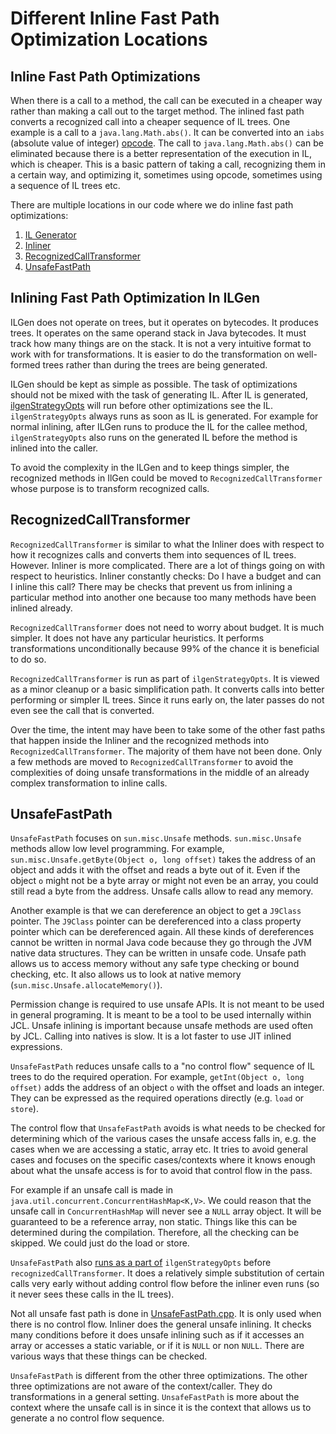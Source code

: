 <!--
Copyright (c) 2021, 2021 IBM Corp. and others

This program and the accompanying materials are made available under
the terms of the Eclipse Public License 2.0 which accompanies this
distribution and is available at https://www.eclipse.org/legal/epl-2.0/
or the Apache License, Version 2.0 which accompanies this distribution and
is available at https://www.apache.org/licenses/LICENSE-2.0.

This Source Code may also be made available under the following
Secondary Licenses when the conditions for such availability set
forth in the Eclipse Public License, v. 2.0 are satisfied: GNU
General Public License, version 2 with the GNU Classpath
Exception [1] and GNU General Public License, version 2 with the
OpenJDK Assembly Exception [2].

[1] https://www.gnu.org/software/classpath/license.html
[2] http://openjdk.java.net/legal/assembly-exception.html

SPDX-License-Identifier: EPL-2.0 OR Apache-2.0 OR GPL-2.0 WITH Classpath-exception-2.0 OR LicenseRef-GPL-2.0 WITH Assembly-exception
-->

# Different Inline Fast Path Optimization Locations

## Inline Fast Path Optimizations

When there is a call to a method, the call can be executed in a cheaper way rather than making a call out to the target
method. The inlined fast path converts a recognized call into a cheaper sequence of IL trees. One example is a call to a
`java.lang.Math.abs()`. It can be converted into an `iabs` (absolute value of integer) [opcode](https://github.com/eclipse/omr/blob/e3a15a993c8aba80582aa1d6f3071e122acbd4c4/compiler/il/OMROpcodes.enum#L1911). The call to `java.lang.Math.abs()` can be eliminated because there is a better
representation of the execution in IL, which is cheaper. This is a basic pattern of taking a call, recognizing them
in a certain way, and optimizing it, sometimes using opcode, sometimes using a sequence of IL trees etc.


There are multiple locations in our code where we do inline fast path optimizations:

1. [IL Generator](https://github.com/eclipse-openj9/openj9/tree/master/runtime/compiler/ilgen)
2. [Inliner](https://github.com/eclipse/omr/blob/master/compiler/optimizer/Inliner.cpp)
3. [RecognizedCallTransformer](https://github.com/eclipse/omr/blob/master/compiler/optimizer/OMRRecognizedCallTransformer.cpp)
4. [UnsafeFastPath](https://github.com/eclipse-openj9/openj9/blob/master/runtime/compiler/optimizer/UnsafeFastPath.cpp)

## Inlining Fast Path Optimization In ILGen

ILGen does not operate on trees, but it operates on bytecodes. It produces trees. It operates on the same operand stack
in Java bytecodes. It must track how many things are on the stack. It is not a very intuitive format to work with for
transformations. It is easier to do the transformation on well-formed trees rather than during the trees are being generated.

ILGen should be kept as simple as possible. The task of optimizations should not be mixed with the task of generating IL.
After IL is generated, [ilgenStrategyOpts](https://github.com/eclipse/omr/blob/e3a15a993c8aba80582aa1d6f3071e122acbd4c4/compiler/optimizer/OMROptimizer.cpp#L535-L544) will run before other optimizations see the IL.
`ilgenStrategyOpts` always runs as soon as IL is generated. For example for normal inlining, after ILGen runs to produce the IL
for the callee method, `ilgenStrategyOpts` also runs on the generated IL before the method is inlined into the caller.

To avoid the complexity in the ILGen and to keep things simpler, the recognized methods in IlGen could be moved to
`RecognizedCallTransformer` whose purpose is to transform recognized calls.

## RecognizedCallTransformer

`RecognizedCallTransformer` is similar to what the Inliner does with respect to how it recognizes calls and converts them
into sequences of IL trees. However. Inliner is more complicated. There are a lot of things going on with respect to heuristics.
Inliner constantly checks: Do I have a budget and can I inline this call? There may be checks that prevent us from inlining
a particular method into another one because too many methods have been inlined already.

`RecognizedCallTransformer` does not need to worry about budget. It is much simpler. It does not have any particular heuristics.
It performs transformations unconditionally because 99% of the chance it is beneficial to do so.

`RecognizedCallTransformer` is run as part of `ilgenStrategyOpts`. It is viewed as a minor cleanup or a basic simplification path.
It converts calls into better performing or simpler IL trees. Since it runs early on, the later passes do not even see the
call that is converted.

Over the time, the intent may have been to take some of the other fast paths that happen inside the Inliner and the
recognized methods into `RecognizedCallTransformer`. The majority of them have not been done. Only a few methods are moved
to `RecognizedCallTransformer` to avoid the complexities of doing unsafe transformations in the middle of an already
complex transformation to inline calls.

## UnsafeFastPath

`UnsafeFastPath` focuses on `sun.misc.Unsafe` methods. `sun.misc.Unsafe` methods allow low level programming. For example,
`sun.misc.Unsafe.getByte(Object o, long offset)` takes the address of an object and adds it with the offset and reads a
byte out of it. Even if the object `o` might not be a byte array or might not even be an array, you could still read a
byte from the address. Unsafe calls allow to read any memory.

Another example is that we can dereference an object to get a `J9Class` pointer. The `J9Class` pointer can be dereferenced
into a class property pointer which can be dereferenced again. All these kinds of dereferences cannot be written in normal
Java code because they go through the JVM native data structures. They can be written in unsafe code. Unsafe path allows
us to access memory without any safe type checking or bound checking, etc. It also allows us to look at native memory
(`sun.misc.Unsafe.allocateMemory()`).

Permission change is required to use unsafe APIs. It is not meant to be used in general programing. It is meant to be a
tool to be used internally within JCL. Unsafe inlining is important because unsafe methods are used often by JCL. Calling
into natives is slow. It is a lot faster to use JIT inlined expressions.

`UnsafeFastPath` reduces unsafe calls to a "no control flow" sequence of IL trees to do the required operation. For example,
`getInt(Object o, long offset)` adds the address of an object `o` with the offset and loads an integer. They can be expressed
as the required operations directly (e.g. `load` or `store`).

The control flow that `UnsafeFastPath` avoids is what needs to be checked for determining which of the various cases the
unsafe access falls in, e.g. the cases when we are accessing a static, array etc. It tries to avoid general cases and
focuses on the specific cases/contexts where it knows enough about what the unsafe access is for to avoid that control flow
in the pass.

For example if an unsafe call is made in `java.util.concurrent.ConcurrentHashMap<K,V>`.  We could reason that the unsafe
call in `ConcurrentHashMap` will never see a `NULL` array object. It will be guaranteed to be a reference array, non static.
Things like this can be determined during the compilation. Therefore, all the checking can be skipped. We could just do
the load or store.

`UnsafeFastPath` also [runs as a part of](https://github.com/eclipse/omr/blob/e3a15a993c8aba80582aa1d6f3071e122acbd4c4/compiler/optimizer/OMROptimizer.cpp#L543) `ilgenStrategyOpts` before `recognizedCallTransformer`.
It does a relatively simple substitution of certain calls very early without adding control flow before the inliner even
runs (so it never sees these calls in the IL trees).

Not all unsafe fast path is done in [UnsafeFastPath.cpp](https://github.com/eclipse-openj9/openj9/blob/master/runtime/compiler/optimizer/UnsafeFastPath.cpp). It is only used when there is no control flow. Inliner does the general unsafe inlining.
It checks many conditions before it does unsafe inlining such as if it accesses an array or accesses a static variable,
or if it is `NULL` or non `NULL`. There are various ways that these things can be checked.

`UnsafeFastPath` is different from the other three optimizations. The other three optimizations are not aware of the
context/caller. They do transformations in a general setting. `UnsafeFastPath` is more about the context where the unsafe
call is in since it is the context that allows us to generate a no control flow sequence.
